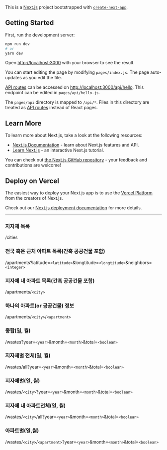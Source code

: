 This is a [Next.js](https://nextjs.org/) project bootstrapped with [`create-next-app`](https://github.com/vercel/next.js/tree/canary/packages/create-next-app).

## Getting Started

First, run the development server:

```bash
npm run dev
# or
yarn dev
```

Open [http://localhost:3000](http://localhost:3000) with your browser to see the result.

You can start editing the page by modifying `pages/index.js`. The page auto-updates as you edit the file.

[API routes](https://nextjs.org/docs/api-routes/introduction) can be accessed on [http://localhost:3000/api/hello](http://localhost:3000/api/hello). This endpoint can be edited in `pages/api/hello.js`.

The `pages/api` directory is mapped to `/api/*`. Files in this directory are treated as [API routes](https://nextjs.org/docs/api-routes/introduction) instead of React pages.

## Learn More

To learn more about Next.js, take a look at the following resources:

- [Next.js Documentation](https://nextjs.org/docs) - learn about Next.js features and API.
- [Learn Next.js](https://nextjs.org/learn) - an interactive Next.js tutorial.

You can check out [the Next.js GitHub repository](https://github.com/vercel/next.js/) - your feedback and contributions are welcome!

## Deploy on Vercel

The easiest way to deploy your Next.js app is to use the [Vercel Platform](https://vercel.com/new?utm_medium=default-template&filter=next.js&utm_source=create-next-app&utm_campaign=create-next-app-readme) from the creators of Next.js.

Check out our [Next.js deployment documentation](https://nextjs.org/docs/deployment) for more details.

---
### 지자체 목록
/cities

### 전국 혹은 근처 아파트 목록(간혹 공공건물 포함)
/apartments?latitude=`<latitude>`&longtitude=`<longtitude>`&neighbors=`<integer>`

### 지자체 내 아파트 목록(간혹 공공건물 포함)
/apartments/`<city>`

### 하나의 아파트(or 공공건물) 정보
/apartments/`<city>`/`<apartment>`

### 종합(일, 월)
/wastes?year=`<year>`&month=`<month>`&total=`<boolean>`

### 지자체별 전체(일, 월)
/wastes/all?year=`<year>`&month=`<month>`&total=`<boolean>`

### 지자체별(일, 월)
/wastes/`<city>`?year=`<year>`&month=`<month>`&total=`<boolean>`

### 지자체 내 아파트전체(일, 월)
/wastes/`<city>`/all?year=`<year>`&month=`<month>`&total=`<boolean>`

### 아파트별(일,월)
/wastes/`<city>`/`<apartment>`?year=`<year>`&month=`<month>`&total=`<boolean>`
